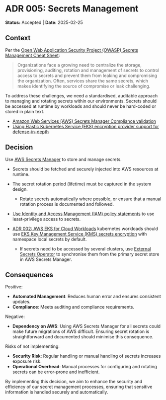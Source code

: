 # ADR 005: Secrets Management

**Status:** Accepted | **Date:** 2025-02-25

## Context

Per the [Open Web Application Security Project (OWASP) Secrets
Management Cheat
Sheet](https://cheatsheetseries.owasp.org/cheatsheets/Secrets_Management_Cheat_Sheet.html):

> Organizations face a growing need to centralize the storage,
> provisioning, auditing, rotation and management of secrets to control
> access to secrets and prevent them from leaking and compromising the
> organization. Often, services share the same secrets, which makes
> identifying the source of compromise or leak challenging.

To address these challenges, we need a standardised, auditable approach
to managing and rotating secrets within our environments. Secrets should
be accessed at runtime by workloads and should never be hard-coded or
stored in plain text.

- [Amazon Web Services (AWS) Secrets Manager Compliance
  validation](https://docs.aws.amazon.com/secretsmanager/latest/userguide/secretsmanager-compliance.html)
- [Using Elastic Kubernetes Service (EKS) encryption provider support
  for
  defense-in-depth](https://aws.amazon.com/blogs/containers/using-eks-encryption-provider-support-for-defense-in-depth/)

## Decision

Use [AWS Secrets
Manager](https://docs.aws.amazon.com/secretsmanager/latest/userguide/intro.html)
to store and manage secrets.

- Secrets should be fetched and securely injected into AWS resources at
  runtime.
- The secret rotation period (lifetime) must be captured in the system
  design.
  - Rotate secrets automatically where possible, or ensure that a manual
    rotation process is documented and followed.
- [Use Identity and Access Management (IAM) policy
  statements](https://docs.aws.amazon.com/secretsmanager/latest/userguide/best-practices.html#w21aab9c19)
  to use least-privilege access to secrets.
- [ADR 002: AWS EKS for Cloud
  Workloads](../operations/002-workloads.md) kubernetes workloads
  should use [EKS Key Management Service (KMS) secrets
  encryption](https://docs.aws.amazon.com/eks/latest/userguide/enable-kms.html)
  with namespace local secrets by default.

  - If secrets need to be accessed by several clusters, use [External
    Secrets Operator](https://external-secrets.io/latest/) to
    synchronise them from the primary secret store in AWS Secrets
    Manager.

## Consequences

Positive:

- **Automated Management**: Reduces human error and ensures consistent
  updates.
- **Compliance**: Meets auditing and compliance requirements.

Negative:

- **Dependency on AWS**: Using AWS Secrets Manager for all secrets could
  make future migrations of AWS difficult. Ensuring secret rotation is
  straightforward and documented should minimise this consequence.

Risks of not implementing:

- **Security Risk**: Regular handling or manual handling of secrets
  increases exposure risk.
- **Operational Overhead**: Manual processes for configuring and
  rotating secrets can be error-prone and inefficient.

By implementing this decision, we aim to enhance the security and
efficiency of our secret management processes, ensuring that sensitive
information is handled securely and automatically.
